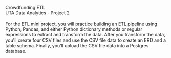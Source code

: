 Crowdfunding ETL<br>
UTA Data Analytics - Project 2<br>
<br>
For the ETL mini project, you will practice building an ETL pipeline using Python, Pandas, and either Python dictionary methods or regular expressions to extract and transform the data. 
After you transform the data, you'll create four CSV files and use the CSV file data to create an ERD and a table schema. Finally, you’ll upload the CSV file data into a Postgres database.
